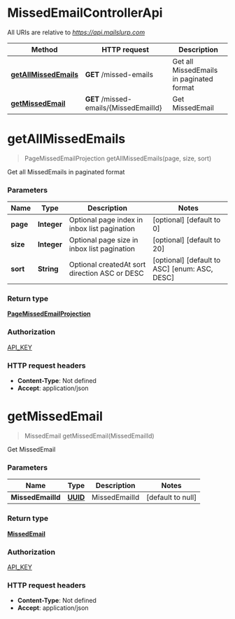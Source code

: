 # MissedEmailControllerApi

All URIs are relative to *https://api.mailslurp.com*

Method | HTTP request | Description
------------- | ------------- | -------------
[**getAllMissedEmails**](MissedEmailControllerApi#getAllMissedEmails) | **GET** /missed-emails | Get all MissedEmails in paginated format
[**getMissedEmail**](MissedEmailControllerApi#getMissedEmail) | **GET** /missed-emails/{MissedEmailId} | Get MissedEmail


<a name="getAllMissedEmails"></a>
# **getAllMissedEmails**
> PageMissedEmailProjection getAllMissedEmails(page, size, sort)

Get all MissedEmails in paginated format

### Parameters

Name | Type | Description  | Notes
------------- | ------------- | ------------- | -------------
 **page** | **Integer**| Optional page index in inbox list pagination | [optional] [default to 0]
 **size** | **Integer**| Optional page size in inbox list pagination | [optional] [default to 20]
 **sort** | **String**| Optional createdAt sort direction ASC or DESC | [optional] [default to ASC] [enum: ASC, DESC]

### Return type

[**PageMissedEmailProjection**](../Models/PageMissedEmailProjection)

### Authorization

[API_KEY](../README#API_KEY)

### HTTP request headers

- **Content-Type**: Not defined
- **Accept**: application/json

<a name="getMissedEmail"></a>
# **getMissedEmail**
> MissedEmail getMissedEmail(MissedEmailId)

Get MissedEmail

### Parameters

Name | Type | Description  | Notes
------------- | ------------- | ------------- | -------------
 **MissedEmailId** | [**UUID**](../Models/)| MissedEmailId | [default to null]

### Return type

[**MissedEmail**](../Models/MissedEmail)

### Authorization

[API_KEY](../README#API_KEY)

### HTTP request headers

- **Content-Type**: Not defined
- **Accept**: application/json

